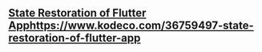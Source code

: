 ## [State Restoration of Flutter App](https://www.kodeco.com/36759497-state-restoration-of-flutter-app)https://www.kodeco.com/36759497-state-restoration-of-flutter-app

